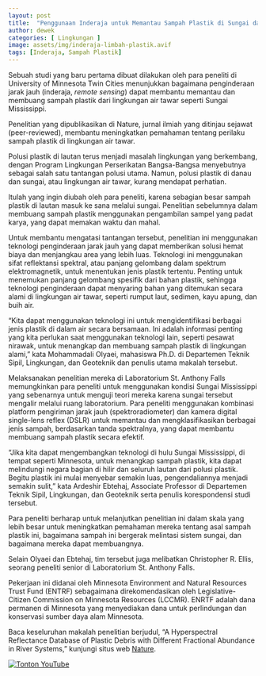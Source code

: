 ```yaml
---
layout: post
title:  "Penggunaan Inderaja untuk Memantau Sampah Plastik di Sungai dan Danau"
author: dewek
categories: [ Lingkungan ]
image: assets/img/inderaja-limbah-plastik.avif
tags: [Inderaja, Sampah Plastik]
---
```


Sebuah studi yang baru pertama dibuat dilakukan oleh para peneliti di University of Minnesota Twin Cities menunjukkan bagaimana penginderaan jarak jauh (inderaja, _remote sensing_) dapat membantu memantau dan membuang sampah plastik dari lingkungan air tawar seperti Sungai Mississippi.

Penelitian yang dipublikasikan di Nature, jurnal ilmiah yang ditinjau sejawat (peer-reviewed), membantu meningkatkan pemahaman tentang perilaku sampah plastik di lingkungan air tawar.

Polusi plastik di lautan terus menjadi masalah lingkungan yang berkembang, dengan Program Lingkungan Perserikatan Bangsa-Bangsa menyebutnya sebagai salah satu tantangan polusi utama. Namun, polusi plastik di danau dan sungai, atau lingkungan air tawar, kurang mendapat perhatian.

Itulah yang ingin diubah oleh para peneliti, karena sebagian besar sampah plastik di lautan masuk ke sana melalui sungai. Penelitian sebelumnya dalam membuang sampah plastik menggunakan pengambilan sampel yang padat karya, yang dapat memakan waktu dan mahal.

Untuk membantu mengatasi tantangan tersebut, penelitian ini menggunakan teknologi penginderaan jarak jauh yang dapat memberikan solusi hemat biaya dan menjangkau area yang lebih luas. Teknologi ini menggunakan sifat reflektansi spektral, atau panjang gelombang dalam spektrum elektromagnetik, untuk menentukan jenis plastik tertentu. Penting untuk menemukan panjang gelombang spesifik dari bahan plastik, sehingga teknologi penginderaan dapat menyaring bahan yang ditemukan secara alami di lingkungan air tawar, seperti rumput laut, sedimen, kayu apung, dan buih air.

“Kita dapat menggunakan teknologi ini untuk mengidentifikasi berbagai jenis plastik di dalam air secara bersamaan. Ini adalah informasi penting yang kita perlukan saat menggunakan teknologi lain, seperti pesawat nirawak, untuk menangkap dan membuang sampah plastik di lingkungan alami,” kata Mohammadali Olyaei, mahasiswa Ph.D. di Departemen Teknik Sipil, Lingkungan, dan Geoteknik dan penulis utama makalah tersebut.

Melaksanakan penelitian mereka di Laboratorium St. Anthony Falls memungkinkan para peneliti untuk menggunakan kondisi Sungai Mississippi yang sebenarnya untuk menguji teori mereka karena sungai tersebut mengalir melalui ruang laboratorium. Para peneliti menggunakan kombinasi platform pengiriman jarak jauh (spektroradiometer) dan kamera digital single-lens reflex (DSLR) untuk memantau dan mengklasifikasikan berbagai jenis sampah, berdasarkan tanda spektralnya, yang dapat membantu membuang sampah plastik secara efektif.

“Jika kita dapat mengembangkan teknologi di hulu Sungai Mississippi, di tempat seperti Minnesota, untuk menangkap sampah plastik, kita dapat melindungi negara bagian di hilir dan seluruh lautan dari polusi plastik. Begitu plastik ini mulai menyebar semakin luas, pengendaliannya menjadi semakin sulit,” kata Ardeshir Ebtehaj, Associate Professor di Departemen Teknik Sipil, Lingkungan, dan Geoteknik serta penulis korespondensi studi tersebut.

Para peneliti berharap untuk melanjutkan penelitian ini dalam skala yang lebih besar untuk meningkatkan pemahaman mereka tentang asal sampah plastik ini, bagaimana sampah ini bergerak melintasi sistem sungai, dan bagaimana mereka dapat membuangnya.

Selain Olyaei dan Ebtehaj, tim tersebut juga melibatkan Christopher R. Ellis, seorang peneliti senior di Laboratorium St. Anthony Falls.

Pekerjaan ini didanai oleh Minnesota Environment and Natural Resources Trust Fund (ENTRF) sebagaimana direkomendasikan oleh Legislative-Citizen Commission on Minnesota Resources (LCCMR). ENRTF adalah dana permanen di Minnesota yang menyediakan dana untuk perlindungan dan konservasi sumber daya alam Minnesota. 

Baca keseluruhan makalah penelitian berjudul, “A Hyperspectral Reflectance Database of Plastic Debris with Different Fractional Abundance in River Systems,” kunjungi situs web [Nature](https://www.nature.com/articles/s41597-024-03974-x#Ack1).

[![Tonton YouTube](https://img.youtube.com/vi/yaUmFwJwUAE/hqdefault.jpg)](https://www.youtube.com/watch?v=yaUmFwJwUAE)